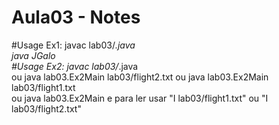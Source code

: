 # Aula03 - Notes

#Usage Ex1: javac lab03/*.java <br />
           java JGalo <br />
#Usage Ex2: javac lab03/*.java <br />
           ou java lab03.Ex2Main lab03/flight2.txt ou java lab03.Ex2Main lab03/flight1.txt <br />
           ou java lab03.Ex2Main e para ler usar "I lab03/flight1.txt" ou "I lab03/flight2.txt" <br />

